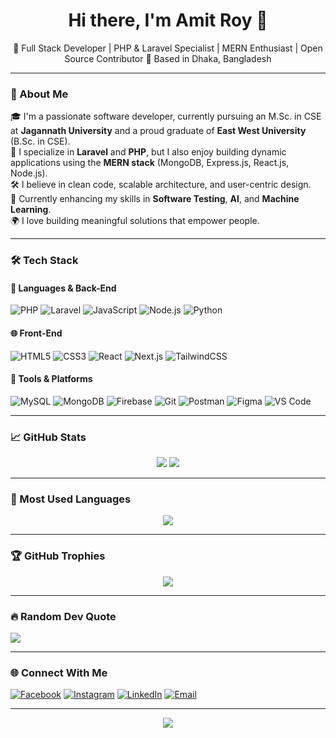 <h1 align="center">Hi there, I'm Amit Roy 👋</h1>

<p align="center">
🚀 Full Stack Developer | PHP & Laravel Specialist | MERN Enthusiast | Open Source Contributor  
📍 Based in Dhaka, Bangladesh
</p>

---

### 🧠 About Me

🎓 I'm a passionate software developer, currently pursuing an M.Sc. in CSE at **Jagannath University** and a proud graduate of **East West University** (B.Sc. in CSE).  
💼 I specialize in **Laravel** and **PHP**, but I also enjoy building dynamic applications using the **MERN stack** (MongoDB, Express.js, React.js, Node.js).  
🛠️ I believe in clean code, scalable architecture, and user-centric design.  
🌱 Currently enhancing my skills in **Software Testing**, **AI**, and **Machine Learning**.  
🌍 I love building meaningful solutions that empower people.

---

### 🛠️ Tech Stack

#### 🚀 Languages & Back-End
![PHP](https://img.shields.io/badge/PHP-777BB4?style=for-the-badge&logo=php&logoColor=white)
![Laravel](https://img.shields.io/badge/Laravel-E34F26?style=for-the-badge&logo=laravel&logoColor=white)
![JavaScript](https://img.shields.io/badge/javascript-F7DF1E?style=for-the-badge&logo=javascript&logoColor=black)
![Node.js](https://img.shields.io/badge/node.js-339933?style=for-the-badge&logo=node.js&logoColor=white)
![Python](https://img.shields.io/badge/python-3670A0?style=for-the-badge&logo=python&logoColor=ffdd54)

#### 🌐 Front-End
![HTML5](https://img.shields.io/badge/html5-E34F26?style=for-the-badge&logo=html5&logoColor=white)
![CSS3](https://img.shields.io/badge/css3-1572B6?style=for-the-badge&logo=css3&logoColor=white)
![React](https://img.shields.io/badge/react-20232a?style=for-the-badge&logo=react&logoColor=61DAFB)
![Next.js](https://img.shields.io/badge/Next-black?style=for-the-badge&logo=next.js&logoColor=white)
![TailwindCSS](https://img.shields.io/badge/tailwindcss-38B2AC?style=for-the-badge&logo=tailwind-css&logoColor=white)

#### 🧰 Tools & Platforms
![MySQL](https://img.shields.io/badge/mysql-00000f?style=for-the-badge&logo=mysql&logoColor=white)
![MongoDB](https://img.shields.io/badge/mongodb-4ea94b?style=for-the-badge&logo=mongodb&logoColor=white)
![Firebase](https://img.shields.io/badge/firebase-039BE5?style=for-the-badge&logo=firebase)
![Git](https://img.shields.io/badge/git-F05032?style=for-the-badge&logo=git&logoColor=white)
![Postman](https://img.shields.io/badge/postman-FF6C37?style=for-the-badge&logo=postman&logoColor=white)
![Figma](https://img.shields.io/badge/figma-F24E1E?style=for-the-badge&logo=figma&logoColor=white)
![VS Code](https://img.shields.io/badge/vscode-007ACC?style=for-the-badge&logo=visual-studio-code&logoColor=white)

---

### 📈 GitHub Stats

<div align="center">
  <img src="https://github-readme-stats.vercel.app/api?username=amitroy4&theme=github_dark&show_icons=true&hide_border=false" />
  <img src="https://github-readme-streak-stats.herokuapp.com/?user=amitroy4&theme=github_dark&hide_border=false" />
</div>

---

### 🧮 Most Used Languages

<p align="center">
  <img src="https://github-readme-stats.vercel.app/api/top-langs/?username=amitroy4&layout=compact&theme=github_dark&hide_border=false" />
</p>

---

### 🏆 GitHub Trophies
<p align="center">
  <img src="https://github-profile-trophy.vercel.app/?username=amitroy4&theme=radical&no-bg=true&no-frame=false&margin-w=8" />
</p>

---

### 🔥 Random Dev Quote
![](https://quotes-github-readme.vercel.app/api?type=horizontal&theme=radical)

---

### 🌐 Connect With Me

[![Facebook](https://img.shields.io/badge/Facebook-%231877F2.svg?logo=Facebook&logoColor=white)](https://facebook.com/amitroy.ewu)
[![Instagram](https://img.shields.io/badge/Instagram-%23E4405F.svg?logo=Instagram&logoColor=white)](https://instagram.com/amit_roy8449)
[![LinkedIn](https://img.shields.io/badge/LinkedIn-%230077B5.svg?logo=linkedin&logoColor=white)](https://linkedin.com/in/amitroy98)
[![Email](https://img.shields.io/badge/Gmail-D14836?logo=gmail&logoColor=white&style=for-the-badge)](mailto:amitroy98.ewu@gmail.com)

---

<p align="center">
  <img src="https://visitcount.itsvg.in/api?id=amitroy4&icon=0&color=0" />
</p>

<!-- Crafted with ❤️ by Amit Roy -->
